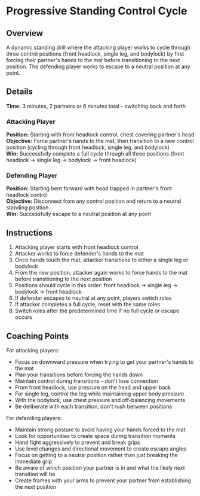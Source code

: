 # Progressive Standing Control Cycle

## Overview
A dynamic standing drill where the attacking player works to cycle through three control positions (front headlock, single leg, and bodylock) by first forcing their partner's hands to the mat before transitioning to the next position. The defending player works to escape to a neutral position at any point.

## Details
**Time:** 3 minutes, 2 partners or 6 minutes total - switching back and forth  

### Attacking Player
**Position:** Starting with front headlock control, chest covering partner's head  
**Objective:** Force partner's hands to the mat, then transition to a new control position (cycling through front headlock, single leg, and bodylock)  
**Win:** Successfully complete a full cycle through all three positions (front headlock → single leg → bodylock → front headlock)  

### Defending Player
**Position:** Starting bent forward with head trapped in partner's front headlock control  
**Objective:** Disconnect from any control position and return to a neutral standing position  
**Win:** Successfully escape to a neutral position at any point  

## Instructions
1. Attacking player starts with front headlock control
2. Attacker works to force defender's hands to the mat
3. Once hands touch the mat, attacker transitions to either a single leg or bodylock
4. From the new position, attacker again works to force hands to the mat before transitioning to the next position
5. Positions should cycle in this order: front headlock → single leg → bodylock → front headlock
6. If defender escapes to neutral at any point, players switch roles
7. If attacker completes a full cycle, reset with the same roles
8. Switch roles after the predetermined time if no full cycle or escape occurs

## Coaching Points
For attacking players:
- Focus on downward pressure when trying to get your partner's hands to the mat
- Plan your transitions before forcing the hands down
- Maintain control during transitions - don't lose connection
- From front headlock, use pressure on the head and upper back
- For single leg, control the leg while maintaining upper body pressure
- With the bodylock, use chest pressure and off-balancing movements
- Be deliberate with each transition, don't rush between positions

For defending players:
- Maintain strong posture to avoid having your hands forced to the mat
- Look for opportunities to create space during transition moments
- Hand fight aggressively to prevent and break grips
- Use level changes and directional movement to create escape angles
- Focus on getting to a neutral position rather than just breaking the immediate grip
- Be aware of which position your partner is in and what the likely next transition will be
- Create frames with your arms to prevent your partner from establishing the next position
